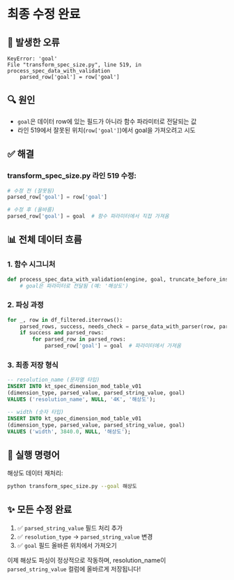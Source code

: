 # 최종 수정 완료

## 🐛 발생한 오류
```
KeyError: 'goal'
File "transform_spec_size.py", line 519, in process_spec_data_with_validation
    parsed_row['goal'] = row['goal']
```

## 🔍 원인
- `goal`은 데이터 row에 있는 필드가 아니라 함수 파라미터로 전달되는 값
- 라인 519에서 잘못된 위치(`row['goal']`)에서 goal을 가져오려고 시도

## ✅ 해결
### transform_spec_size.py 라인 519 수정:
```python
# 수정 전 (잘못됨)
parsed_row['goal'] = row['goal']

# 수정 후 (올바름)
parsed_row['goal'] = goal  # 함수 파라미터에서 직접 가져옴
```

## 📊 전체 데이터 흐름

### 1. 함수 시그니처
```python
def process_spec_data_with_validation(engine, goal, truncate_before_insert=True, verbose=True):
    # goal은 파라미터로 전달됨 (예: '해상도')
```

### 2. 파싱 과정
```python
for _, row in df_filtered.iterrows():
    parsed_rows, success, needs_check = parse_data_with_parser(row, parser)
    if success and parsed_rows:
        for parsed_row in parsed_rows:
            parsed_row['goal'] = goal  # 파라미터에서 가져옴
```

### 3. 최종 저장 형식
```sql
-- resolution_name (문자열 타입)
INSERT INTO kt_spec_dimension_mod_table_v01
(dimension_type, parsed_value, parsed_string_value, goal)
VALUES ('resolution_name', NULL, '4K', '해상도');

-- width (숫자 타입)
INSERT INTO kt_spec_dimension_mod_table_v01
(dimension_type, parsed_value, parsed_string_value, goal)
VALUES ('width', 3840.0, NULL, '해상도');
```

## 🚀 실행 명령어

해상도 데이터 재처리:
```bash
python transform_spec_size.py --goal 해상도
```

## ✨ 모든 수정 완료
1. ✅ `parsed_string_value` 필드 처리 추가
2. ✅ `resolution_type` → `parsed_string_value` 변경
3. ✅ `goal` 필드 올바른 위치에서 가져오기

이제 해상도 파싱이 정상적으로 작동하며, resolution_name이 `parsed_string_value` 컬럼에 올바르게 저장됩니다!